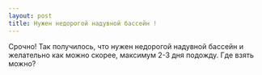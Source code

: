 ```yaml
---
layout: post 
title: Нужен недорогой надувной бассейн ! 
--- 
```

Срочно! Так получилось, что нужен недорогой надувной бассейн и желательно как можно скорее, максимум 2-3 дня подожду. Где взять можно?